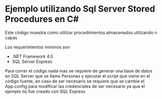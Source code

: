 # Ejemplo utilizando Sql Server Stored Procedures en C#


Este código muestra como utilizar procedimientos almacenados utilizando n capas

Los requerimientos mínimos son
* .NET Framework 4.0
* SQL Server Express

Para correr el código nada mas se requiere de generar una base de datos en SQL Server que se llame Personas y ejecutar el script que viene en el código fuente, en caso de ser necesario se requiere que se cambie el App.config para modificar las credenciales de ser necesario ya que el ejemplo no fue creado con SQL Express
